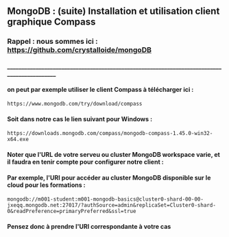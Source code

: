 ## MongoDB : (suite) Installation et utilisation client graphique Compass

### Rappel : nous sommes ici : https://github.com/crystalloide/mongoDB

#### ____________________________________________________________________________________________
    
#### on peut par exemple utiliser le client Compass à télécharger ici :

    https://www.mongodb.com/try/download/compass

#### Soit dans notre cas le lien suivant pour Windows : 

    https://downloads.mongodb.com/compass/mongodb-compass-1.45.0-win32-x64.exe

#### Noter que l'URL de votre serveu ou cluster MongoDB workspace varie, et il faudra en tenir compte pour configurer notre client :

#### Par exemple, l'URI pour accéder au cluster MongoDB disponible sur le cloud pour les formations :   

    mongodb://m001-student:m001-mongodb-basics@cluster0-shard-00-00-jxeqq.mongodb.net:27017/?authSource=admin&replicaSet=Cluster0-shard-0&readPreference=primaryPreferred&ssl=true

#### Pensez donc à prendre l'URI correspondante à votre cas
